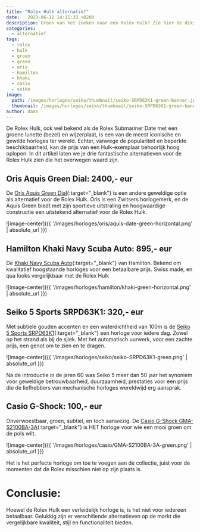```yaml
---
title: "Rolex Hulk alternatief"
date:   2023-06-12 14:15:33 +0200
description: Groen van het zoeken naar een Rolex Hulk? Zie hier de dikste opties ter alternatief.
categories:
  - alternatief
tags:
  - rolex
  - hulk
  - groen
  - green
  - oris
  - hamilton
  - khaki
  - casio
  - seiko
image: 
  path: /images/horloges/seiko/thumbnail/seiko-SRPD63K1-green-banner.jpg
  thumbnail: /images/horloges/seiko/thumbnail/seiko-SRPD63K1-green-banner.jpg
author: daan
---
```

De Rolex Hulk, ook wel bekend als de Rolex Submariner Date met een groene lunette (bezel) en wijzerplaat, is een van de meest iconische en gewilde horloges ter wereld. Echter, vanwege de populariteit en beperkte beschikbaarheid, kan de prijs van een Hulk-exemplaar behoorlijk hoog oplopen. In dit artikel laten we je drie fantastische alternatieven voor de Rolex Hulk zien die het overwegen waard zijn.

## Oris Aquis Green Dial: 2400,- eur
De [Oris Aquis Green Dial](https://www.oris.ch/en-US/watch/aquis-date/01-733-7732-4157-07-8-21-05peb){:target="_blank"} is een andere geweldige optie als alternatief voor de Rolex Hulk. Oris is een Zwitsers horlogemerk, en de Aquis Green biedt met zijn sportieve uitstraling en hoogwaardige constructie een uitstekend alternatief voor de Rolex Hulk.

![image-center]({{ '/images/horloges/oris/aquis-date-green-horizontal.png' | absolute_url }})

## Hamilton Khaki Navy Scuba Auto: 895,- eur
De [Khaki Navy Scuba Auto](https://www.hamiltonwatch.com/nl-nl/h82375161-khaki-navy-auto.html){:target="_blank"} van Hamilton. Bekend om kwalitatief hoogstaande horloges voor een betaalbare prijs. Swiss made, en qua looks vergelijkbaar met de Rolex Hulk

![image-center]({{ '/images/horloges/hamilton/khaki-green-horizontal.png' | absolute_url }})

## Seiko 5 Sports SRPD63K1: 320,- eur
Met subtiele gouden accenten en een waterdichtheid van 100m is de [Seiko 5 Sports SRPD63K1](https://www.seiko.nl/collectie/detail?item=SRPD63K1){:target="_blank"} een horloge voor iedere dag. Zowel op het strand als bij de sjiek. Met het automatisch uurwerk, voor een zachte prijs, een genot om te zien en te dragen.

![image-center]({{ '/images/horloges/seiko/seiko-SRPD63K1-green.png' | absolute_url }})

Na de introductie in de jaren 60 was Seiko 5 meer dan 50 jaar het synoniem voor geweldige betrouwbaarheid, duurzaamheid, prestaties voor een prijs die de liefhebbers van mechanische horloges wereldwijd erg aansprak.

## Casio G-Shock: 100,- eur
Onverwoestbaar, groen, subtiel, en toch aanwezig. De [Casio G-Shock GMA-S2100BA-3A](https://www.casio.com/intl/watches/gshock/product.GMA-S2100BA-3A/){:target="_blank"} is HET horloge voor wie een mooi groen om de pols wilt. 

![image-center]({{ '/images/horloges/casio/GMA-S2100BA-3A-green.png' | absolute_url }})

Het is het perfecte horloge om toe te voegen aan de collectie, juist voor de momenten dat de Rolex misschien niet op zijn plaats is.

# Conclusie:
Hoewel de Rolex Hulk een verleidelijk horloge is, is het niet voor iedereen betaalbaar. Gelukkig zijn er verschillende alternatieven op de markt die vergelijkbare kwaliteit, stijl en functionaliteit bieden.
